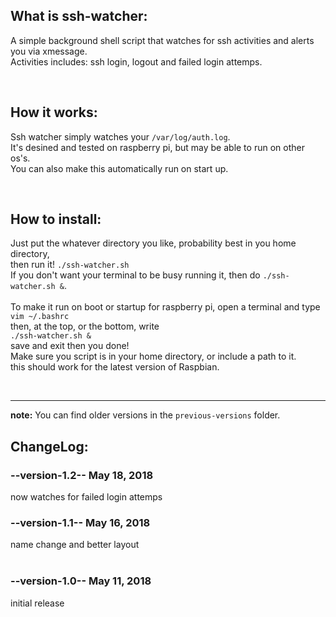 ## What is ssh-watcher:

A simple background shell script that watches for ssh activities and alerts you via xmessage. <br>
Activities includes: ssh login, logout and failed login attemps. <br>

<br>

## How it works:

Ssh watcher simply watches your `/var/log/auth.log`. <br>
It's desined and tested on raspberry pi, but may be able to run on other os's. <br>
You can also make this automatically run on start up. <br>

<br>

## How to install:

Just put the whatever directory you like, probability best in you home directory, <br>
then run it! `./ssh-watcher.sh` <br>
If you don't want your terminal to be busy running it, then do `./ssh-watcher.sh &`. <br>
<br>
To make it run on boot or startup for raspberry pi, open a terminal and type <br>
`vim ~/.bashrc` <br>
then, at the top, or the bottom, write <br>
`./ssh-watcher.sh &` <br>
save and exit then you done! <br>
Make sure you script is in your home directory, or include a path to it. <br>
this should work for the latest version of Raspbian. <br>

<br>

---

**note:** You can find older versions in the `previous-versions` folder. <br>

## ChangeLog:

### --version-1.2-- May 18, 2018

now watches for failed login attemps

### --version-1.1-- May 16, 2018

name change and better layout <br>
<br>

### --version-1.0-- May 11, 2018

initial release <br>

<br>

